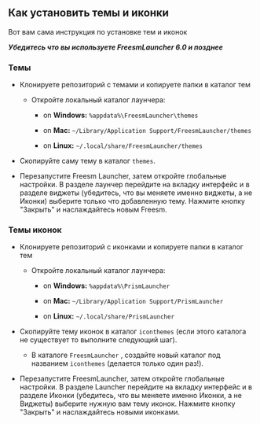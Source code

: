 ## Как установить темы и иконки

Вот вам сама инструкция по установке тем и иконок

**_Убедитесь что вы используете FreesmLauncher 6.0 и позднее_**

### Темы

- Клонируете репозиторий с темами и копируете папки в каталог тем

  - Откройте локальный каталог лаунчера:

    - on **Windows:** `%appdata%\FreesmLauncher\themes`

    - on **Mac:** `~/Library/Application Support/FreesmLauncher/themes`

    - on **Linux:** `~/.local/share/FreesmLauncher/themes`

- Скопируйте саму тему в каталог `themes`.

- Перезапустите Freesm Launcher, затем откройте глобальные настройки. В разделе лаунчер перейдите на вкладку интерфейс и в разделе виджеты (убедитесь, что вы меняете именно виджеты, а не Иконки) выберите только что добавленную тему. Нажмите кнопку "Закрыть" и наслаждайтесь новым Freesm.
### Темы иконок

- Клонируете репозиторий с иконками и копируете папки в каталог тем

  - Откройте локальный каталог лаунчера:

    - on **Windows:** `%appdata%\PrismLauncher`

    - on **Mac:** `~/Library/Application Support/PrismLauncher`

    - on **Linux:** `~/.local/share/PrismLauncher`

- Скопируйте тему иконок в каталог `iconthemes` (если этого каталога не существует то выполните следующий шаг).

  - В каталоге `FreesmLauncher` , создайте новый каталог под названием `iconthemes` (делается только один раз!).

- Перезапустите FreesmLauncher, затем откройте глобальные настройки. В разделе Launcher перейдите на вкладку интерфейс и в разделе Иконки (убедитесь, что вы меняете именно Иконки, а не Виджеты) выберите нужную вам тему иконок. Нажмите кнопку "Закрыть" и наслаждайтесь новыми иконками.
